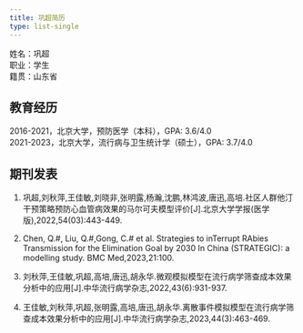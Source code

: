 ```yaml
---
title: 巩超简历
type: list-single
---
```


姓名：巩超\
职业：学生\
籍贯：山东省

## 教育经历

2016-2021，北京大学，预防医学（本科），GPA: 3.6/4.0\
2021-2023，北京大学，流行病与卫生统计学（硕士），GPA: 3.7/4.0

## 期刊发表

1. 巩超,刘秋萍,王佳敏,刘晓非,张明露,杨瀚,沈鹏,林鸿波,唐迅,高培.社区人群他汀干预策略预防心血管病效果的马尔可夫模型评价[J].北京大学学报(医学版),2022,54(03):443-449.

1. Chen, Q.#, Liu, Q.#,Gong, C.# et al. Strategies to inTerrupt RAbies Transmission for the Elimination Goal by 2030 In China (STRATEGIC): a modelling study. BMC Med,2023,21:100.

1. 刘秋萍,王佳敏,巩超,高培,唐迅,胡永华.微观模拟模型在流行病学筛查成本效果分析中的应用[J].中华流行病学杂志,2022,43(6):931-937.

1. 王佳敏,刘秋萍,巩超,张明露,高培,唐迅,胡永华.离散事件模拟模型在流行病学筛查成本效果分析中的应用[J].中华流行病学杂志,2023,44(3):463-469.










